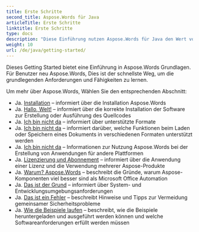 ```yaml
---
title: Erste Schritte
second_title: Aspose.Words für Java
articleTitle: Erste Schritte
linktitle: Erste Schritte
type: docs
description: "Diese Einführung nutzen Aspose.Words für Java den Wert von Aspose.Words für Ihr Geschäft."
weight: 10
url: /de/java/getting-started/
---
```


Dieses Getting Started bietet eine Einführung in Aspose.Words Grundlagen. Für Benutzer neu Aspose.Words, Dies ist der schnellste Weg, um die grundlegenden Anforderungen und Fähigkeiten zu lernen.

Um mehr über Aspose.Words, Wählen Sie den entsprechenden Abschnitt:

- Ja. [Installation](/words/de/java/installation/) – informiert über die Installation Aspose.Words
- Ja. [Hallo, Welt!](/words/de/java/hello-world/) – informiert über die korrekte Installation der Software zur Erstellung oder Ausführung des Quellcodes
- Ja. [Ich bin nicht da](/words/de/java/supported-document-formats/) – informiert über unterstützte Formate
- Ja. [Ich bin nicht da](/words/de/java/features/) – informiert darüber, welche Funktionen beim Laden oder Speichern eines Dokuments in verschiedenen Formaten unterstützt werden
- Ja. [Ich bin nicht da](/words/java/platforms-and-interoperability/) – Informationen zur Nutzung Aspose.Words bei der Erstellung von Anwendungen für andere Plattformen
- Ja. [Lizenzierung und Abonnement](/words/de/java/licensing/) – informiert über die Anwendung einer Lizenz und die Verwendung mehrerer Aspose-Produkte
- Ja. [Warum? Aspose.Words](/words/java/aspose-words-or-other-solutions/) – beschreibt die Gründe, warum Aspose-Komponenten viel besser sind als Microsoft Office Automation
- Ja. [Das ist der Grund](/words/de/java/system-requirements/) – informiert über System- und Entwicklungsumgebungsanforderungen
- Ja. [Das ist ein Fehler](/words/de/java/security/) – beschreibt Hinweise und Tipps zur Vermeidung gemeinsamer Sicherheitsprobleme
- Ja. [Wie die Beispiele laufen](/words/de/java/how-to-run-the-examples/) – beschreibt, wie die Beispiele heruntergeladen und ausgeführt werden können und welche Softwareanforderungen erfüllt werden müssen
